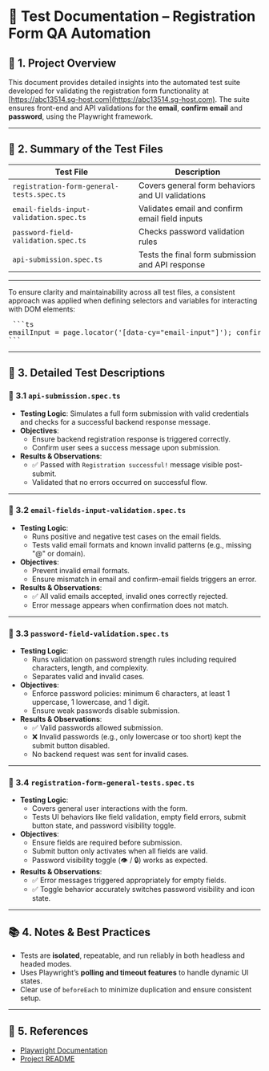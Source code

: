 # 📄 Test Documentation – Registration Form QA Automation

## 📘 1. Project Overview

This document provides detailed insights into the automated test suite developed for validating the registration form functionality at [https://abc13514.sg-host.com](https://abc13514.sg-host.com). The suite ensures front-end and API validations for the **email**, **confirm email** and **password**, using the Playwright framework.

---

## 🧪 2. Summary of the Test Files

| Test File                                 | Description                                      |
| ----------------------------------------- | ------------------------------------------------ |
| `registration-form-general-tests.spec.ts` | Covers general form behaviors and UI validations |
| `email-fields-input-validation.spec.ts`   | Validates email and confirm email field inputs   |
| `password-field-validation.spec.ts`       | Checks password validation rules                 |
| `api-submission.spec.ts`                  | Tests the final form submission and API response |

---

To ensure clarity and maintainability across all test files, a consistent approach was applied when defining selectors and variables for interacting with DOM elements:

<pre> ```ts 
emailInput = page.locator('[data-cy="email-input"]'); confirmEmailInput = page.locator('input[name="confirmEmail"]'); passwordInput = page.locator('[data-automation="password-field"]'); submitButton = page.locator("#submitBtn"); statusMessage = page.locator("#submission-status"); 
``` </pre>

---

## 🧠 3. Detailed Test Descriptions

### 🔹 3.1 `api-submission.spec.ts`

- **Testing Logic**: Simulates a full form submission with valid credentials and checks for a successful backend response message.
- **Objectives**:
  - Ensure backend registration response is triggered correctly.
  - Confirm user sees a success message upon submission.
- **Results & Observations**:
  - ✅ Passed with `Registration successful!` message visible post-submit.
  - Validated that no errors occurred on successful flow.

---

### 🔹 3.2 `email-fields-input-validation.spec.ts`

- **Testing Logic**:
  - Runs positive and negative test cases on the email fields.
  - Tests valid email formats and known invalid patterns (e.g., missing "@" or domain).
- **Objectives**:
  - Prevent invalid email formats.
  - Ensure mismatch in email and confirm-email fields triggers an error.
- **Results & Observations**:
  - ✅ All valid emails accepted, invalid ones correctly rejected.
  - Error message appears when confirmation does not match.

---

### 🔹 3.3 `password-field-validation.spec.ts`

- **Testing Logic**:
  - Runs validation on password strength rules including required characters, length, and complexity.
  - Separates valid and invalid cases.
- **Objectives**:
  - Enforce password policies: minimum 6 characters, at least 1 uppercase, 1 lowercase, and 1 digit.
  - Ensure weak passwords disable submission.
- **Results & Observations**:
  - ✅ Valid passwords allowed submission.
  - ❌ Invalid passwords (e.g., only lowercase or too short) kept the submit button disabled.
  - No backend request was sent for invalid cases.

---

### 🔹 3.4 `registration-form-general-tests.spec.ts`

- **Testing Logic**:
  - Covers general user interactions with the form.
  - Tests UI behaviors like field validation, empty field errors, submit button state, and password visibility toggle.
- **Objectives**:
  - Ensure fields are required before submission.
  - Submit button only activates when all fields are valid.
  - Password visibility toggle (👁️ / 🔒) works as expected.
- **Results & Observations**:
  - ✅ Error messages triggered appropriately for empty fields.
  - ✅ Toggle behavior accurately switches password visibility and icon state.

---

## 📚 4. Notes & Best Practices

- Tests are **isolated**, repeatable, and run reliably in both headless and headed modes.
- Uses Playwright’s **polling and timeout features** to handle dynamic UI states.
- Clear use of `beforeEach` to minimize duplication and ensure consistent setup.

---

## 📎 5. References

- [Playwright Documentation](https://playwright.dev/)
- [Project README](./README.md)
